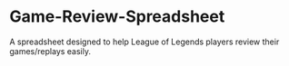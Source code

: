 # Game-Review-Spreadsheet
A spreadsheet designed to help League of Legends players review their games/replays easily.
